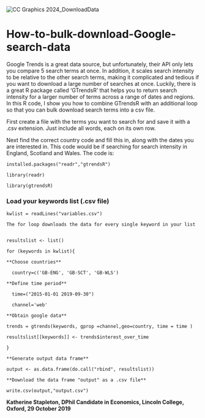 
![CC Graphics 2024_DownloadData](https://github.com/csae-coders-corner/How-to-bulk-download-Google-search-data/assets/148211163/f1c0608d-c4c6-430d-a33c-bf567946209a)

# How-to-bulk-download-Google-search-data
Google Trends is a great data source, but unfortunately, their API only lets you compare 5 search terms at once. In addition, it scales search intensity to be relative to the other search terms, making it complicated and tedious if you want to download a large number of searches at once. Luckily, there is a great R package called ‘GTrendsR’ that helps you to return search intensity for a larger number of terms across a range of dates and regions. In this R code, I show you how to combine GTrendsR with an additional loop so that you can bulk download search terms into a csv file.

First create a file with the terms you want to search for and save it with a .csv extension. Just include all words, each on its own row.

Next find the correct country code and fill this in, along with the dates you are interested in. This code would be if searching for search intensity in England, Scotland and Wales. The code is:

```
installed.packages("readr","gtrendsR")

library(readr)

library(gtrendsR)
```

### Load your keywords list (.csv file)

```
kwlist = readLines("variables.csv")

The for loop downloads the data for every single keyword in your list


resultslist <- list() 

for (keywords in kwlist){

**Choose countries**

  country=c('GB-ENG', 'GB-SCT', 'GB-WLS')

**Define time period**

  time=("2015-01-01 2019-09-30")

  channel='web'

**Obtain google data**

trends = gtrends(keywords, gprop =channel,geo=country, time = time )

resultslist[[keywords]] <- trends$interest_over_time

}

**Generate output data frame**

output <- as.data.frame(do.call("rbind", resultslist)) 

**Download the data frame "output" as a .csv file**

write.csv(output,"output.csv")
```

**Katherine Stapleton, DPhil Candidate in Economics, Lincoln College, Oxford, 29 October 2019**

